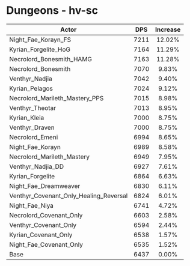# Dungeons - hv-sc
| Actor | DPS | Increase |
|---|:---:|:---:|
|Night_Fae_Korayn_FS|7211|12.02%|
|Kyrian_Forgelite_HoG|7164|11.29%|
|Necrolord_Bonesmith_HAMG|7163|11.28%|
|Necrolord_Bonesmith|7070|9.83%|
|Venthyr_Nadjia|7042|9.40%|
|Kyrian_Pelagos|7024|9.12%|
|Necrolord_Marileth_Mastery_PPS|7015|8.98%|
|Venthyr_Theotar|7013|8.95%|
|Kyrian_Kleia|7000|8.75%|
|Venthyr_Draven|7000|8.75%|
|Necrolord_Emeni|6994|8.65%|
|Night_Fae_Korayn|6989|8.58%|
|Necrolord_Marileth_Mastery|6949|7.95%|
|Venthyr_Nadjia_DD|6927|7.61%|
|Kyrian_Forgelite|6864|6.63%|
|Night_Fae_Dreamweaver|6830|6.11%|
|Venthyr_Covenant_Only_Healing_Reversal|6824|6.01%|
|Night_Fae_Niya|6741|4.72%|
|Necrolord_Covenant_Only|6603|2.58%|
|Venthyr_Covenant_Only|6594|2.44%|
|Kyrian_Covenant_Only|6538|1.57%|
|Night_Fae_Covenant_Only|6535|1.52%|
|Base|6437|0.00%|
